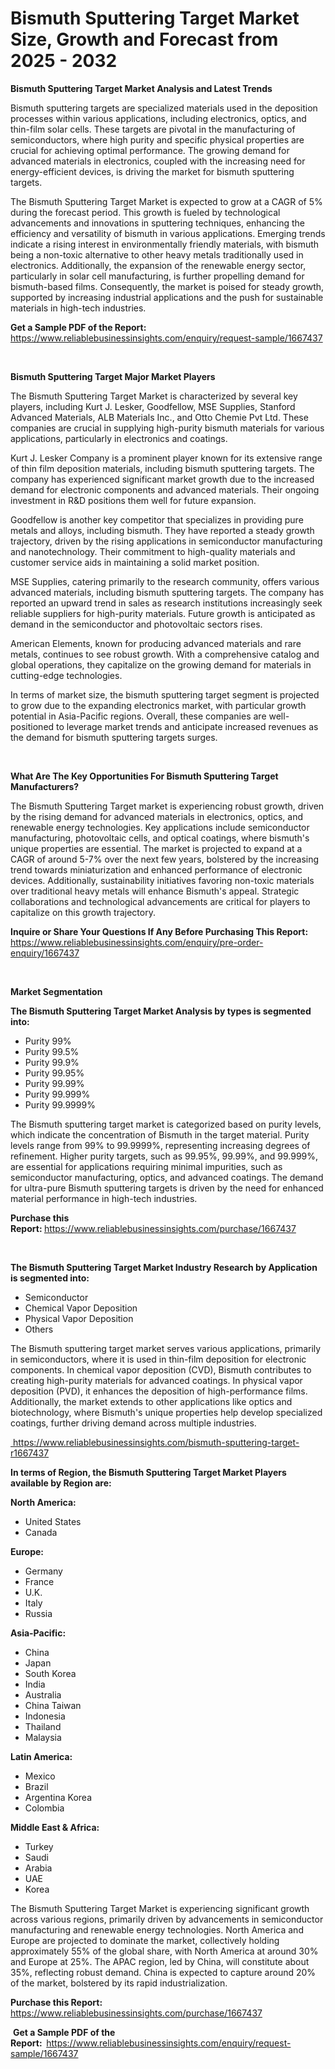 <p><h1>Bismuth Sputtering Target Market Size, Growth and Forecast from 2025 - 2032</h1></p><p><strong>Bismuth Sputtering Target Market Analysis and Latest Trends</strong></p>
<p><p>Bismuth sputtering targets are specialized materials used in the deposition processes within various applications, including electronics, optics, and thin-film solar cells. These targets are pivotal in the manufacturing of semiconductors, where high purity and specific physical properties are crucial for achieving optimal performance. The growing demand for advanced materials in electronics, coupled with the increasing need for energy-efficient devices, is driving the market for bismuth sputtering targets.</p><p>The Bismuth Sputtering Target Market is expected to grow at a CAGR of 5% during the forecast period. This growth is fueled by technological advancements and innovations in sputtering techniques, enhancing the efficiency and versatility of bismuth in various applications. Emerging trends indicate a rising interest in environmentally friendly materials, with bismuth being a non-toxic alternative to other heavy metals traditionally used in electronics. Additionally, the expansion of the renewable energy sector, particularly in solar cell manufacturing, is further propelling demand for bismuth-based films. Consequently, the market is poised for steady growth, supported by increasing industrial applications and the push for sustainable materials in high-tech industries.</p></p>
<p><strong>Get a Sample PDF of the Report:&nbsp;</strong> <a href="https://www.reliablebusinessinsights.com/enquiry/request-sample/1667437?utm_campaign=2924&utm_medium=2&utm_source=Github&utm_content=ia&utm_term=18042025&utm_id=bismuth-sputtering-target">https://www.reliablebusinessinsights.com/enquiry/request-sample/1667437</a></p>
<p>&nbsp;</p>
<p><strong>Bismuth Sputtering Target Major Market Players</strong></p>
<p><p>The Bismuth Sputtering Target Market is characterized by several key players, including Kurt J. Lesker, Goodfellow, MSE Supplies, Stanford Advanced Materials, ALB Materials Inc., and Otto Chemie Pvt Ltd. These companies are crucial in supplying high-purity bismuth materials for various applications, particularly in electronics and coatings.</p><p>Kurt J. Lesker Company is a prominent player known for its extensive range of thin film deposition materials, including bismuth sputtering targets. The company has experienced significant market growth due to the increased demand for electronic components and advanced materials. Their ongoing investment in R&D positions them well for future expansion.</p><p>Goodfellow is another key competitor that specializes in providing pure metals and alloys, including bismuth. They have reported a steady growth trajectory, driven by the rising applications in semiconductor manufacturing and nanotechnology. Their commitment to high-quality materials and customer service aids in maintaining a solid market position.</p><p>MSE Supplies, catering primarily to the research community, offers various advanced materials, including bismuth sputtering targets. The company has reported an upward trend in sales as research institutions increasingly seek reliable suppliers for high-purity materials. Future growth is anticipated as demand in the semiconductor and photovoltaic sectors rises.</p><p>American Elements, known for producing advanced materials and rare metals, continues to see robust growth. With a comprehensive catalog and global operations, they capitalize on the growing demand for materials in cutting-edge technologies.</p><p>In terms of market size, the bismuth sputtering target segment is projected to grow due to the expanding electronics market, with particular growth potential in Asia-Pacific regions. Overall, these companies are well-positioned to leverage market trends and anticipate increased revenues as the demand for bismuth sputtering targets surges.</p></p>
<p>&nbsp;</p>
<p><strong>What Are The Key Opportunities For Bismuth Sputtering Target Manufacturers?</strong></p>
<p><p>The Bismuth Sputtering Target market is experiencing robust growth, driven by the rising demand for advanced materials in electronics, optics, and renewable energy technologies. Key applications include semiconductor manufacturing, photovoltaic cells, and optical coatings, where bismuth's unique properties are essential. The market is projected to expand at a CAGR of around 5-7% over the next few years, bolstered by the increasing trend towards miniaturization and enhanced performance of electronic devices. Additionally, sustainability initiatives favoring non-toxic materials over traditional heavy metals will enhance Bismuth's appeal. Strategic collaborations and technological advancements are critical for players to capitalize on this growth trajectory.</p></p>
<p><strong>Inquire or Share Your Questions If Any Before Purchasing This Report:</strong> <a href="https://www.reliablebusinessinsights.com/enquiry/pre-order-enquiry/1667437?utm_campaign=2924&utm_medium=2&utm_source=Github&utm_content=ia&utm_term=18042025&utm_id=bismuth-sputtering-target">https://www.reliablebusinessinsights.com/enquiry/pre-order-enquiry/1667437</a></p>
<p>&nbsp;</p>
<p><strong>Market Segmentation</strong></p>
<p><strong>The Bismuth Sputtering Target Market Analysis by types is segmented into:</strong></p>
<p><ul><li>Purity 99%</li><li>Purity 99.5%</li><li>Purity 99.9%</li><li>Purity 99.95%</li><li>Purity 99.99%</li><li>Purity 99.999%</li><li>Purity 99.9999%</li></ul></p>
<p><p>The Bismuth sputtering target market is categorized based on purity levels, which indicate the concentration of Bismuth in the target material. Purity levels range from 99% to 99.9999%, representing increasing degrees of refinement. Higher purity targets, such as 99.95%, 99.99%, and 99.999%, are essential for applications requiring minimal impurities, such as semiconductor manufacturing, optics, and advanced coatings. The demand for ultra-pure Bismuth sputtering targets is driven by the need for enhanced material performance in high-tech industries.</p></p>
<p><strong>Purchase this Report:&nbsp;</strong><a href="https://www.reliablebusinessinsights.com/purchase/1667437?utm_campaign=2924&utm_medium=2&utm_source=Github&utm_content=ia&utm_term=18042025&utm_id=bismuth-sputtering-target">https://www.reliablebusinessinsights.com/purchase/1667437</a></p>
<p>&nbsp;</p>
<p><strong>The Bismuth Sputtering Target Market Industry Research by Application is segmented into:</strong></p>
<p><ul><li>Semiconductor</li><li>Chemical Vapor Deposition</li><li>Physical Vapor Deposition</li><li>Others</li></ul></p>
<p><p>The Bismuth sputtering target market serves various applications, primarily in semiconductors, where it is used in thin-film deposition for electronic components. In chemical vapor deposition (CVD), Bismuth contributes to creating high-purity materials for advanced coatings. In physical vapor deposition (PVD), it enhances the deposition of high-performance films. Additionally, the market extends to other applications like optics and biotechnology, where Bismuth's unique properties help develop specialized coatings, further driving demand across multiple industries.</p></p>
<p><a href="https://www.reliablebusinessinsights.com/bismuth-sputtering-target-r1667437?utm_campaign=2924&utm_medium=2&utm_source=Github&utm_content=ia&utm_term=18042025&utm_id=bismuth-sputtering-target">&nbsp;https://www.reliablebusinessinsights.com/bismuth-sputtering-target-r1667437</a></p>
<p><strong>In terms of Region, the Bismuth Sputtering Target Market Players available by Region are:</strong></p>
<p>
    <p> <strong> North America: </strong>
        <ul>
            <li>United States</li>
            <li>Canada</li>
        </ul>
        </p> 
    <p> <strong> Europe: </strong>
        <ul>
            <li>Germany</li>
            <li>France</li>
            <li>U.K.</li>
            <li>Italy</li>
            <li>Russia</li>
        </ul>
        </p> 
    <p> <strong> Asia-Pacific: </strong>
        <ul>
            <li>China</li>
            <li>Japan</li>
            <li>South Korea</li>
            <li>India</li>
            <li>Australia</li>
            <li>China Taiwan</li>
            <li>Indonesia</li>
            <li>Thailand</li>
            <li>Malaysia</li>
        </ul>
        </p> 
    <p> <strong> Latin America: </strong>
        <ul>
            <li>Mexico</li>
            <li>Brazil</li>
            <li>Argentina Korea</li>
            <li>Colombia</li>
        </ul>
        </p> 
    <p> <strong> Middle East & Africa: </strong>
        <ul>
            <li>Turkey</li>
            <li>Saudi</li>
            <li>Arabia</li>
            <li>UAE</li>
            <li>Korea</li>
        </ul>
    </p>
    </p>
<p><p>The Bismuth Sputtering Target Market is experiencing significant growth across various regions, primarily driven by advancements in semiconductor manufacturing and renewable energy technologies. North America and Europe are projected to dominate the market, collectively holding approximately 55% of the global share, with North America at around 30% and Europe at 25%. The APAC region, led by China, will constitute about 35%, reflecting robust demand. China is expected to capture around 20% of the market, bolstered by its rapid industrialization.</p></p>
<p><strong>Purchase this Report: </strong><a href="https://www.reliablebusinessinsights.com/purchase/1667437?utm_campaign=2924&utm_medium=2&utm_source=Github&utm_content=ia&utm_term=18042025&utm_id=bismuth-sputtering-target">https://www.reliablebusinessinsights.com/purchase/1667437</a></p>
<p>&nbsp;<strong>Get a Sample PDF of the Report:&nbsp;&nbsp;</strong><a href="https://www.reliablebusinessinsights.com/enquiry/request-sample/1667437?utm_campaign=2924&utm_medium=2&utm_source=Github&utm_content=ia&utm_term=18042025&utm_id=bismuth-sputtering-target">https://www.reliablebusinessinsights.com/enquiry/request-sample/1667437</a></p>
<p><strong></strong></p>
<p><p></p><p></p><p></p></p>